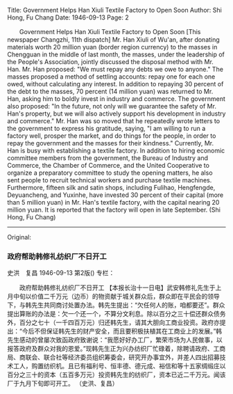 Title: Government Helps Han Xiuli Textile Factory to Open Soon
Author: Shi Hong, Fu Chang
Date: 1946-09-13
Page: 2

　　Government Helps Han Xiuli Textile Factory to Open Soon
    [This newspaper Changzhi, 11th dispatch] Mr. Han Xiuli of Wu'an, after donating materials worth 20 million yuan (border region currency) to the masses in Chengguan in the middle of last month, the masses, under the leadership of the People's Association, jointly discussed the disposal method with Mr. Han. Mr. Han proposed: "We must repay any debts we owe to anyone." The masses proposed a method of settling accounts: repay one for each one owed, without calculating any interest. In addition to repaying 30 percent of the debt to the masses, 70 percent (14 million yuan) was returned to Mr. Han, asking him to boldly invest in industry and commerce. The government also proposed: "In the future, not only will we guarantee the safety of Mr. Han's property, but we will also actively support his development in industry and commerce." Mr. Han was so moved that he repeatedly wrote letters to the government to express his gratitude, saying, "I am willing to run a factory well, prosper the market, and do things for the people, in order to repay the government and the masses for their kindness." Currently, Mr. Han is busy with establishing a textile factory. In addition to hiring economic committee members from the government, the Bureau of Industry and Commerce, the Chamber of Commerce, and the United Cooperative to organize a preparatory committee to study the opening matters, he also sent people to recruit technical workers and purchase textile machines. Furthermore, fifteen silk and satin shops, including Fulihao, Hengfengde, Deyuancheng, and Yuxinhe, have invested 30 percent of their capital (more than 5 million yuan) in Mr. Han's textile factory, with the capital nearing 20 million yuan. It is reported that the factory will open in late September.
    (Shi Hong, Fu Chang)



<hr /> 

Original: 


### 政府帮助韩修礼纺织厂不日开工
史洪　复昌
1946-09-13
第2版()
专栏：

　　政府帮助韩修礼纺织厂不日开工
    【本报长治十一日电】武安韩修礼先生于上月中旬以价值二千万元（边币）的物资献于城关群众后，群众即在平民会的领导下，与韩先生共同商讨处置办法。韩先生提出：“欠任何人的账，咱都要还”。群众提出算账的办法是：欠一个还一个，不算分文利息。除以百分之三十偿还群众债务外，百分之七十（一千四百万元）归还韩先生，请其大胆向工商业投资。政府亦提出：“今后不但保证韩先生的财产安全，而且要积极扶植其在工商业上的发展。”韩先生感动的曾屡次致函政府致谢说：“我愿好好办工厂，繁荣市场为人民做事，以报答政府及群众对我的恩爱。”现韩先生正为兴办纺织厂忙碌着，除聘请政府、工商局、商联会、联合社等经济委员组织筹委会，研究开办事宜外，并差人四出招募技术工人，购置纺织机。且已有福利号、恒丰德、德元成、裕信和等十五家绸缎庄以百分之三十的资本（五百多万元）投资韩先生的纺织厂，资本已近二千万元。闻该厂于九月下旬即可开工。
    （史洪、复昌）
